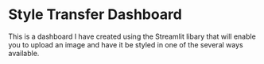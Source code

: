 # Style Transfer Dashboard

This is a dashboard I have created using the Streamlit libary that will enable you to upload 
an image and have it be styled in one of the several ways available.
